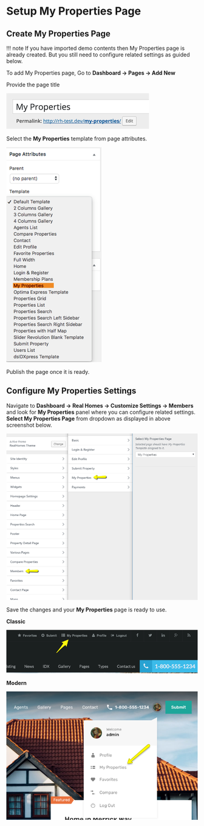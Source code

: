 # Setup My Properties Page

## Create My Properties Page

!!! note
    If you have imported demo contents then My Properties page is already created. But you still need to configure related settings as guided below.

To add My Properties page, Go to **Dashboard → Pages → Add New**

Provide the page title
 
![Real Homes Documentation](images/member-pages/my-properties-title.png)

Select the **My Properties** template from page attributes.

![Real Homes Documentation](images/member-pages/my-properties-template.png)

Publish the page once it is ready.

## Configure My Properties Settings

Navigate to **Dashboard → Real Homes → Customize Settings → Members** and look for **My Properties** panel where you can configure related settings. **Select My Properties Page** from dropdown as displayed in above screenshot below. 

![Real Homes Documentation](images/member-pages/my-properties-panel.png)

Save the changes and your **My Properties** page is ready to use.

**Classic**

![Real Homes Documentation](images/member-pages/my-properties-front-end.png)

**Modern**

![Real Homes Documentation](images/member-pages/my-properties-front-end-mod.png)
